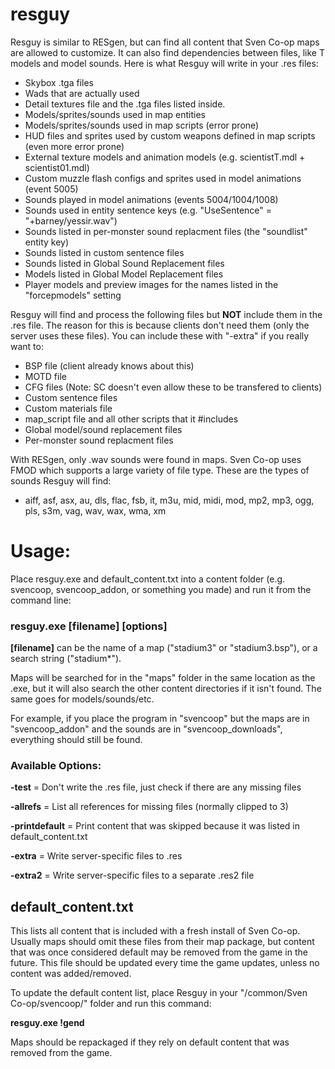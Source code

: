 # resguy
Resguy is similar to RESgen, but can find all content that Sven Co-op maps are allowed to customize. It can also find dependencies between files, like T models and model sounds. Here is what Resguy will write in your .res files:

- Skybox .tga files
- Wads that are actually used
- Detail textures file and the .tga files listed inside.
- Models/sprites/sounds used in map entities
- Models/sprites/sounds used in map scripts (error prone)
- HUD files and sprites used by custom weapons defined in map scripts (even more error prone)
- External texture models and animation models (e.g. scientistT.mdl + scientist01.mdl)
- Custom muzzle flash configs and sprites used in model animations (event 5005)
- Sounds played in model animations (events 5004/1004/1008)
- Sounds used in entity sentence keys (e.g. "UseSentence" = "+barney/yessir.wav")
- Sounds listed in per-monster sound replacment files (the "soundlist" entity key)
- Sounds listed in custom sentence files
- Sounds listed in Global Sound Replacement files
- Models listed in Global Model Replacement files
- Player models and preview images for the names listed in the "forcepmodels" setting

Resguy will find and process the following files but __NOT__ include them in the .res file. The reason for this is because clients don't need them (only the server uses these files). You can include these with "-extra" if you really want to:

- BSP file (client already knows about this)
- MOTD file
- CFG files (Note: SC doesn't even allow these to be transfered to clients)
- Custom sentence files
- Custom materials file
- map_script file and all other scripts that it #includes
- Global model/sound replacement files
- Per-monster sound replacment files

With RESgen, only .wav sounds were found in maps. Sven Co-op uses FMOD which supports a large variety of file type. These are the types of sounds Resguy will find:

- aiff, asf, asx, au, dls, flac, fsb, it, m3u, mid, midi, mod, mp2, mp3, ogg, pls, s3m, vag, wav, wax, wma, xm

# Usage:

Place resguy.exe and default_content.txt into a content folder (e.g. svencoop, svencoop_addon, or something you made) and run it from the command line:

### resguy.exe [filename] [options]

__[filename]__ can be the name of a map ("stadium3" or "stadium3.bsp"), or a search string ("stadium*").

Maps will be searched for in the "maps" folder in the same location as the .exe, but it will also search the other content directories if it isn't found. The same goes for models/sounds/etc. 

For example, if you place the program in "svencoop" but the maps are in "svencoop_addon" and the sounds are in "svencoop_downloads", everything should still be found.

### Available Options:

**-test** = Don't write the .res file, just check if there are any missing files

**-allrefs** = List all references for missing files (normally clipped to 3)

**-printdefault** = Print content that was skipped because it was listed in default_content.txt

**-extra** = Write server-specific files to .res

**-extra2** = Write server-specific files to a separate .res2 file

## default_content.txt

This lists all content that is included with a fresh install of Sven Co-op. Usually maps should omit these files from their map package, but content that was once considered default may be removed from the game in the future. This file should be updated every time the game updates, unless no content was added/removed.

To update the default content list, place Resguy in your "/common/Sven Co-op/svencoop/" folder and run this command:

__resguy.exe !gend__

Maps should be repackaged if they rely on default content that was removed from the game.
